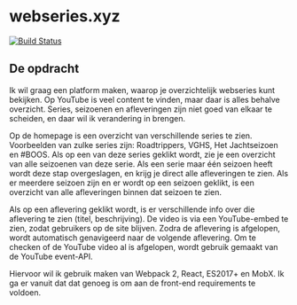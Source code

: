 # webseries.xyz
[![Build Status](https://travis-ci.org/bartlangelaan/webseries.xyz.svg?branch=master)](https://travis-ci.org/bartlangelaan/webseries.xyz)

## De opdracht

Ik wil graag een platform maken, waarop je overzichtelijk webseries kunt bekijken. Op YouTube is veel content te vinden, maar daar is alles behalve overzicht. Series, seizoenen en afleveringen zijn niet goed van elkaar te scheiden, en daar wil ik verandering in brengen.

Op de homepage is een overzicht van verschillende series te zien. Voorbeelden van zulke series zijn: Roadtrippers, VGHS, Het Jachtseizoen en #BOOS. Als op een van deze series geklikt wordt, zie je een overzicht van alle seizoenen van deze serie. Als een serie maar één seizoen heeft wordt deze stap overgeslagen, en krijg je direct alle afleveringen te zien. Als er meerdere seizoen zijn en er wordt op een seizoen geklikt, is een overzicht van alle afleveringen binnen dat seizoen te zien. 

Als op een aflevering geklikt wordt, is er verschillende info over die aflevering te zien (titel, beschrijving). De video is via een YouTube-embed te zien, zodat gebruikers op de site blijven. Zodra de aflevering is afgelopen, wordt automatisch genavigeerd naar de volgende aflevering. Om te checken of de YouTube video al is afgelopen, wordt gebruik gemaakt van de YouTube event-API. 


Hiervoor wil ik gebruik maken van Webpack 2, React, ES2017+ en MobX. Ik ga er vanuit dat dat genoeg is om aan de front-end requirements te voldoen.

